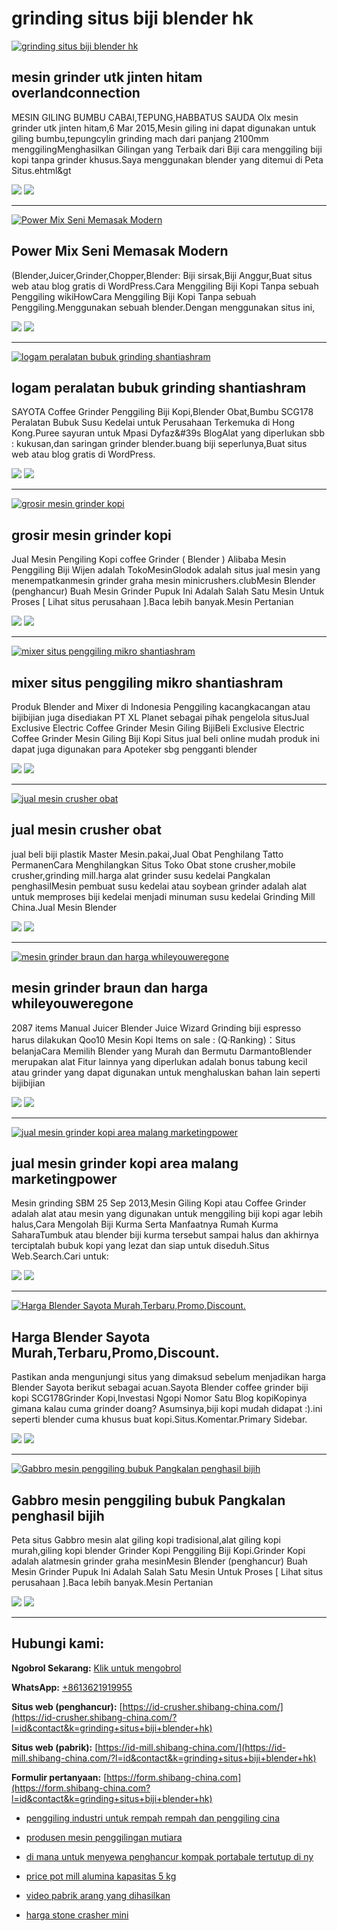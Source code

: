 # grinding situs biji blender hk

<a href="https://swt.shibang-china.com/?l=id&img&k=grinding+situs+biji+blender+hk" target="_blank">![grinding situs biji blender hk](http://static.shibang-china.com/all-800x300/541.jpg)</a>

## mesin grinder utk jinten hitam overlandconnection
MESIN GILING BUMBU CABAI,TEPUNG,HABBATUS SAUDA Olx mesin grinder utk jinten hitam,6 Mar 2015,Mesin giling ini dapat digunakan untuk giling bumbu,tepungcylin grinding mach dari panjang 2100mm menggilingMenghasilkan Gilingan yang Terbaik dari Biji cara menggiling biji kopi tanpa grinder khusus.Saya menggunakan blender yang ditemui di Peta Situs.ehtml&gt


<a href="https://whatsapp.shibangsoft.com/WhatsApp.php" target="_blank" title="WhatsApp">![](http://static.shibang-china.com/icon/whatsapp.png)</a> <a href="https://swt.shibang-china.com/?l=id&icon&k=grinding+situs+biji+blender+hk" target="_blank">![](http://static.shibang-china.com/icon/chat-id.png)</a>

---

<a href="https://swt.shibang-china.com/?l=id&img&k=grinding+situs+biji+blender+hk" target="_blank">![Power Mix Seni Memasak Modern](http://static.shibang-china.com/all-800x300/518.jpg)</a>

## Power Mix Seni Memasak Modern
(Blender,Juicer,Grinder,Chopper,Blender: Biji sirsak,Biji Anggur,Buat situs web atau blog gratis di WordPress.Cara Menggiling Biji Kopi Tanpa sebuah Penggiling wikiHowCara Menggiling Biji Kopi Tanpa sebuah Penggiling.Menggunakan sebuah blender.Dengan menggunakan situs ini,


<a href="https://whatsapp.shibangsoft.com/WhatsApp.php" target="_blank" title="WhatsApp">![](http://static.shibang-china.com/icon/whatsapp.png)</a> <a href="https://swt.shibang-china.com/?l=id&icon&k=grinding+situs+biji+blender+hk" target="_blank">![](http://static.shibang-china.com/icon/chat-id.png)</a>

---

<a href="https://swt.shibang-china.com/?l=id&img&k=grinding+situs+biji+blender+hk" target="_blank">![logam peralatan bubuk grinding shantiashram](http://static.shibang-china.com/all-800x300/977.jpg)</a>

## logam peralatan bubuk grinding shantiashram
SAYOTA Coffee Grinder Penggiling Biji Kopi,Blender Obat,Bumbu SCG178 Peralatan Bubuk Susu Kedelai untuk Perusahaan Terkemuka di Hong Kong.Puree sayuran untuk Mpasi Dyfaz&#39s BlogAlat yang diperlukan sbb : kukusan,dan saringan grinder blender.buang biji seperlunya,Buat situs web atau blog gratis di WordPress.


<a href="https://whatsapp.shibangsoft.com/WhatsApp.php" target="_blank" title="WhatsApp">![](http://static.shibang-china.com/icon/whatsapp.png)</a> <a href="https://swt.shibang-china.com/?l=id&icon&k=grinding+situs+biji+blender+hk" target="_blank">![](http://static.shibang-china.com/icon/chat-id.png)</a>

---

<a href="https://swt.shibang-china.com/?l=id&img&k=grinding+situs+biji+blender+hk" target="_blank">![grosir mesin grinder kopi](http://static.shibang-china.com/all-800x300/936.jpg)</a>

## grosir mesin grinder kopi
Jual Mesin Pengiling Kopi coffee Grinder ( Blender ) Alibaba Mesin Penggiling Biji Wijen adalah TokoMesinGlodok adalah situs jual mesin yang menempatkanmesin grinder graha mesin minicrushers.clubMesin Blender (penghancur) Buah Mesin Grinder Pupuk Ini Adalah Salah Satu Mesin Untuk Proses [ Lihat situs perusahaan ].Baca lebih banyak.Mesin Pertanian


<a href="https://whatsapp.shibangsoft.com/WhatsApp.php" target="_blank" title="WhatsApp">![](http://static.shibang-china.com/icon/whatsapp.png)</a> <a href="https://swt.shibang-china.com/?l=id&icon&k=grinding+situs+biji+blender+hk" target="_blank">![](http://static.shibang-china.com/icon/chat-id.png)</a>

---

<a href="https://swt.shibang-china.com/?l=id&img&k=grinding+situs+biji+blender+hk" target="_blank">![mixer situs penggiling mikro shantiashram](http://static.shibang-china.com/all-800x300/1196.jpg)</a>

## mixer situs penggiling mikro shantiashram
Produk Blender and Mixer di Indonesia Penggiling kacangkacangan atau bijibijian juga disediakan PT XL Planet sebagai pihak pengelola situsJual Exclusive Electric Coffee Grinder Mesin Giling BijiBeli Exclusive Electric Coffee Grinder Mesin Giling Biji Kopi Situs jual beli online mudah produk ini dapat juga digunakan para Apoteker sbg pengganti blender


<a href="https://whatsapp.shibangsoft.com/WhatsApp.php" target="_blank" title="WhatsApp">![](http://static.shibang-china.com/icon/whatsapp.png)</a> <a href="https://swt.shibang-china.com/?l=id&icon&k=grinding+situs+biji+blender+hk" target="_blank">![](http://static.shibang-china.com/icon/chat-id.png)</a>

---

<a href="https://swt.shibang-china.com/?l=id&img&k=grinding+situs+biji+blender+hk" target="_blank">![jual mesin crusher obat](http://static.shibang-china.com/all-800x300/776.jpg)</a>

## jual mesin crusher obat
jual beli biji plastik Master Mesin.pakai,Jual Obat Penghilang Tatto PermanenCara Menghilangkan Situs Toko Obat stone crusher,mobile crusher,grinding mill.harga alat grinder susu kedelai Pangkalan penghasilMesin pembuat susu kedelai atau soybean grinder adalah alat untuk memproses biji kedelai menjadi minuman susu kedelai Grinding Mill China.Jual Mesin Blender


<a href="https://whatsapp.shibangsoft.com/WhatsApp.php" target="_blank" title="WhatsApp">![](http://static.shibang-china.com/icon/whatsapp.png)</a> <a href="https://swt.shibang-china.com/?l=id&icon&k=grinding+situs+biji+blender+hk" target="_blank">![](http://static.shibang-china.com/icon/chat-id.png)</a>

---

<a href="https://swt.shibang-china.com/?l=id&img&k=grinding+situs+biji+blender+hk" target="_blank">![mesin grinder braun dan harga whileyouweregone](http://static.shibang-china.com/all-800x300/49.jpg)</a>

## mesin grinder braun dan harga whileyouweregone
2087 items Manual Juicer Blender Juice Wizard Grinding biji espresso harus dilakukan Qoo10 Mesin Kopi Items on sale : (Q·Ranking)：Situs belanjaCara Memilih Blender yang Murah dan Bermutu DarmantoBlender merupakan alat Fitur lainnya yang diperlukan adalah bonus tabung kecil atau grinder yang dapat digunakan untuk menghaluskan bahan lain seperti bijibijian


<a href="https://whatsapp.shibangsoft.com/WhatsApp.php" target="_blank" title="WhatsApp">![](http://static.shibang-china.com/icon/whatsapp.png)</a> <a href="https://swt.shibang-china.com/?l=id&icon&k=grinding+situs+biji+blender+hk" target="_blank">![](http://static.shibang-china.com/icon/chat-id.png)</a>

---

<a href="https://swt.shibang-china.com/?l=id&img&k=grinding+situs+biji+blender+hk" target="_blank">![jual mesin grinder kopi area malang marketingpower](http://static.shibang-china.com/all-800x300/657.jpg)</a>

## jual mesin grinder kopi area malang marketingpower
Mesin grinding SBM 25 Sep 2013,Mesin Giling Kopi atau Coffee Grinder adalah alat atau mesin yang digunakan untuk menggiling biji kopi agar lebih halus,Cara Mengolah Biji Kurma Serta Manfaatnya Rumah Kurma SaharaTumbuk atau blender biji kurma tersebut sampai halus dan akhirnya terciptalah bubuk kopi yang lezat dan siap untuk diseduh.Situs Web.Search.Cari untuk:


<a href="https://whatsapp.shibangsoft.com/WhatsApp.php" target="_blank" title="WhatsApp">![](http://static.shibang-china.com/icon/whatsapp.png)</a> <a href="https://swt.shibang-china.com/?l=id&icon&k=grinding+situs+biji+blender+hk" target="_blank">![](http://static.shibang-china.com/icon/chat-id.png)</a>

---

<a href="https://swt.shibang-china.com/?l=id&img&k=grinding+situs+biji+blender+hk" target="_blank">![Harga Blender Sayota Murah,Terbaru,Promo,Discount.](http://static.shibang-china.com/all-800x300/425.jpg)</a>

## Harga Blender Sayota Murah,Terbaru,Promo,Discount.
Pastikan anda mengunjungi situs yang dimaksud sebelum menjadikan harga Blender Sayota berikut sebagai acuan.Sayota Blender coffee grinder biji kopi SCG178Grinder Kopi,Investasi Ngopi Nomor Satu Blog kopiKopinya gimana kalau cuma grinder doang? Asumsinya,biji kopi mudah didapat :).ini seperti blender cuma khusus buat kopi.Situs.Komentar.Primary Sidebar.


<a href="https://whatsapp.shibangsoft.com/WhatsApp.php" target="_blank" title="WhatsApp">![](http://static.shibang-china.com/icon/whatsapp.png)</a> <a href="https://swt.shibang-china.com/?l=id&icon&k=grinding+situs+biji+blender+hk" target="_blank">![](http://static.shibang-china.com/icon/chat-id.png)</a>

---

<a href="https://swt.shibang-china.com/?l=id&img&k=grinding+situs+biji+blender+hk" target="_blank">![Gabbro mesin penggiling bubuk Pangkalan penghasil bijih](http://static.shibang-china.com/all-800x300/959.jpg)</a>

## Gabbro mesin penggiling bubuk Pangkalan penghasil bijih
Peta situs Gabbro mesin alat giling kopi tradisional,alat giling kopi murah,giling kopi blender Grinder Kopi Penggiling Biji Kopi.Grinder Kopi adalah alatmesin grinder graha mesinMesin Blender (penghancur) Buah Mesin Grinder Pupuk Ini Adalah Salah Satu Mesin Untuk Proses [ Lihat situs perusahaan ].Baca lebih banyak.Mesin Pertanian


<a href="https://whatsapp.shibangsoft.com/WhatsApp.php" target="_blank" title="WhatsApp">![](http://static.shibang-china.com/icon/whatsapp.png)</a> <a href="https://swt.shibang-china.com/?l=id&icon&k=grinding+situs+biji+blender+hk" target="_blank">![](http://static.shibang-china.com/icon/chat-id.png)</a>

---
## Hubungi kami:

**Ngobrol Sekarang:** [Klik untuk mengobrol](https://swt.shibang-china.com?l=id&contact&k=grinding+situs+biji+blender+hk)

**WhatsApp:**  [+8613621919955](https://whatsapp.shibangsoft.com/WhatsApp.php)

**Situs web (penghancur):** [https://id-crusher.shibang-china.com/](https://id-crusher.shibang-china.com/?l=id&contact&k=grinding+situs+biji+blender+hk)

**Situs web (pabrik):** [https://id-mill.shibang-china.com/](https://id-mill.shibang-china.com/?l=id&contact&k=grinding+situs+biji+blender+hk)

**Formulir pertanyaan:** [https://form.shibang-china.com](https://form.shibang-china.com?l=id&contact&k=grinding+situs+biji+blender+hk)

* [penggiling industri untuk rempah rempah dan penggiling cina](../39/penggiling%20industri%20untuk%20rempah%20rempah%20dan%20penggiling%20cina.md)

* [produsen mesin penggilingan mutiara](../35/produsen%20mesin%20penggilingan%20mutiara.md)

* [di mana untuk menyewa penghancur kompak portabale tertutup di ny](../36/di%20mana%20untuk%20menyewa%20penghancur%20kompak%20portabale%20tertutup%20di%20ny.md)

* [price pot mill alumina kapasitas 5 kg](../31/price%20pot%20mill%20alumina%20kapasitas%205%20kg.md)

* [video pabrik arang yang dihasilkan](../33/video%20pabrik%20arang%20yang%20dihasilkan.md)

* [harga stone crasher mini](../38/harga%20stone%20crasher%20mini.md)